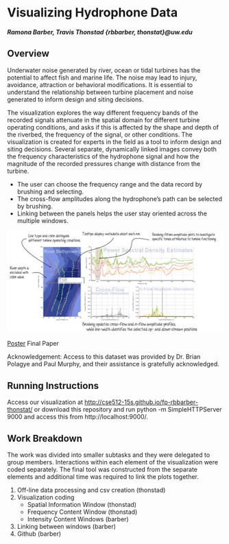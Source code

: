 # Visualizing Hydrophone Data 
##### Ramona Barber, Travis Thonstad {rbbarber, thonstat}@uw.edu 
## Overview
Underwater noise generated by river, ocean or tidal turbines has the potential to affect fish and marine life. The noise may lead to injury, avoidance, attraction or behavioral modifications. It is essential to understand the relationship between turbine placement and noise generated to inform design and siting decisions.

The visualization explores the way different frequency bands of the recorded signals attenuate in the spatial domain for different turbine operating conditions, and asks if this is affected by the shape and depth of the riverbed, the frequency of the signal, or other conditions. The visualization is created for experts in the field as a tool to inform design and siting decisions. Several separate, dynamically linked images convey both the frequency characteristics of the hydrophone signal and how the magnitude of the recorded pressures change with distance from the turbine.
* The user can choose the frequency range and the data record by brushing and selecting.
* The cross-flow amplitudes along the hydrophone’s path can be selected by brushing.
* Linking between the panels helps the user stay oriented across the multiple windows.

![Overview](visIm.png)

[Poster](final/poster-rbbarber-thonstat.pdf)
Final Paper

Acknowledgement: Access to this dataset was provided by Dr. Brian Polagye and Paul Murphy, and their assistance is gratefully acknowledged.

## Running Instructions
Access our visualization at http://cse512-15s.github.io/fp-rbbarber-thonstat/ or download this repository and run python -m SimpleHTTPServer 9000 and access this from http://localhost:9000/.

## Work Breakdown
The work was divided into smaller subtasks and they were delegated to group members. Interactions within each element of the visualization were coded separately. The final tool was constructed from the separate elements and additional time was required to link the plots together. 

1. Off-line data processing and csv creation (thonstad)
2. Visualization coding
   * Spatial Information Window (thonstad)	
   * Frequency Content Window (thonstad)
   * Intensity Content Windows (barber)
3. Linking between windows (barber)
4. Github (barber)





